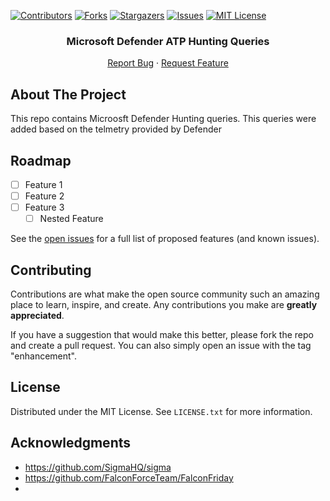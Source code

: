 <!-- Improved compatibility of back to top link: See: https://github.com/othneildrew/Best-README-Template/pull/73 -->
<a name="readme-top"></a>
<!--
*** Thanks for checking out the Best-README-Template. If you have a suggestion
*** that would make this better, please fork the repo and create a pull request
*** or simply open an issue with the tag "enhancement".
*** Don't forget to give the project a star!
*** Thanks again! Now go create something AMAZING! :D
-->



<!-- PROJECT SHIELDS -->
<!--
*** I'm using markdown "reference style" links for readability.
*** Reference links are enclosed in brackets [ ] instead of parentheses ( ).
*** See the bottom of this document for the declaration of the reference variables
*** for contributors-url, forks-url, etc. This is an optional, concise syntax you may use.
*** https://www.markdownguide.org/basic-syntax/#reference-style-links
-->
[![Contributors][contributors-shield]][contributors-url]
[![Forks][forks-shield]][forks-url]
[![Stargazers][stars-shield]][stars-url]
[![Issues][issues-shield]][issues-url]
[![MIT License][license-shield]][license-url]




<div align="center">
<h3 align="center">Microsoft Defender ATP Hunting Queries</h3>
    <a href="https://github.com/0xAnalyst/DefenderATPQueries/issues">Report Bug</a>
    ·
    <a href="https://github.com/0xAnalyst/DefenderATPQueries/issues">Request Feature</a>
  </p>
</div>



<!-- ABOUT THE PROJECT -->
## About The Project

This repo contains Microosft Defender Hunting queries. This queries were added based on the telmetry provided by Defender
## Roadmap

- [ ] Feature 1
- [ ] Feature 2
- [ ] Feature 3
    - [ ] Nested Feature

See the [open issues](https://github.com/0xAnalyst/DefenderATPQueries/issues) for a full list of proposed features (and known issues).




<!-- CONTRIBUTING -->
## Contributing

Contributions are what make the open source community such an amazing place to learn, inspire, and create. Any contributions you make are **greatly appreciated**.

If you have a suggestion that would make this better, please fork the repo and create a pull request. You can also simply open an issue with the tag "enhancement".

<!-- LICENSE -->
## License

Distributed under the MIT License. See `LICENSE.txt` for more information.

<!-- ACKNOWLEDGMENTS -->
## Acknowledgments

* []() https://github.com/SigmaHQ/sigma 
* []() https://github.com/FalconForceTeam/FalconFriday
* []()



<!-- MARKDOWN LINKS & IMAGES -->
<!-- https://www.markdownguide.org/basic-syntax/#reference-style-links -->
[contributors-shield]: https://img.shields.io/github/contributors/0xAnalyst/DefenderATPQueries.svg?style=for-the-badge
[contributors-url]: https://github.com/0xAnalyst/DefenderATPQueries/graphs/contributors
[forks-shield]: https://img.shields.io/github/forks/0xAnalyst/DefenderATPQueries.svg?style=for-the-badge
[forks-url]: https://github.com/0xAnalyst/DefenderATPQueries/network/members
[stars-shield]: https://img.shields.io/github/stars/0xAnalyst/DefenderATPQueries.svg?style=for-the-badge
[stars-url]: https://github.com/0xAnalyst/DefenderATPQueries/stargazers
[issues-shield]: https://img.shields.io/github/issues/0xAnalyst/DefenderATPQueries.svg?style=for-the-badge
[issues-url]: https://github.com/0xAnalyst/DefenderATPQueries/issues
[license-shield]: https://img.shields.io/github/license/0xAnalyst/DefenderATPQueries.svg?style=for-the-badge
[license-url]: https://github.com/0xAnalyst/DefenderATPQueries/blob/master/LICENSE.txt
[product-screenshot]: images/screenshot.png
[Next.js]: https://img.shields.io/badge/next.js-000000?style=for-the-badge&logo=nextdotjs&logoColor=white
[Next-url]: https://nextjs.org/
[React.js]: https://img.shields.io/badge/React-20232A?style=for-the-badge&logo=react&logoColor=61DAFB
[React-url]: https://reactjs.org/
[Vue.js]: https://img.shields.io/badge/Vue.js-35495E?style=for-the-badge&logo=vuedotjs&logoColor=4FC08D
[Vue-url]: https://vuejs.org/
[Angular.io]: https://img.shields.io/badge/Angular-DD0031?style=for-the-badge&logo=angular&logoColor=white
[Angular-url]: https://angular.io/
[Svelte.dev]: https://img.shields.io/badge/Svelte-4A4A55?style=for-the-badge&logo=svelte&logoColor=FF3E00
[Svelte-url]: https://svelte.dev/
[Laravel.com]: https://img.shields.io/badge/Laravel-FF2D20?style=for-the-badge&logo=laravel&logoColor=white
[Laravel-url]: https://laravel.com
[Bootstrap.com]: https://img.shields.io/badge/Bootstrap-563D7C?style=for-the-badge&logo=bootstrap&logoColor=white
[Bootstrap-url]: https://getbootstrap.com
[JQuery.com]: https://img.shields.io/badge/jQuery-0769AD?style=for-the-badge&logo=jquery&logoColor=white
[JQuery-url]: https://jquery.com 

